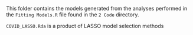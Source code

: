 This folder contains the models generated from the analyses performed in the `Fitting Models.R` file found in the `2 Code` directory.

`COVID_LASSO.Rda` is a product of LASSO model selection methods